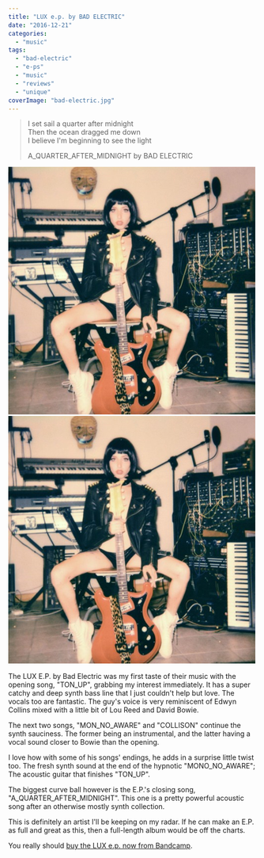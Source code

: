 ```yaml
---
title: "LUX e.p. by BAD ELECTRIC"
date: "2016-12-21"
categories: 
  - "music"
tags: 
  - "bad-electric"
  - "e-ps"
  - "music"
  - "reviews"
  - "unique"
coverImage: "bad-electric.jpg"
---
```


> I set sail a quarter after midnight  
> Then the ocean dragged me down  
> I believe I'm beginning to see the light
> 
> A\_QUARTER\_AFTER\_MIDNIGHT by BAD ELECTRIC

[![](images/bad-electric.jpg)](images/bad-electric.jpg)
[![](images/bad-electric.jpg)](images/bad-electric.jpg)

The LUX E.P. by Bad Electric was my first taste of their music with the opening song, "TON\_UP", grabbing my interest immediately. It has a super catchy and deep synth bass line that I just couldn't help but love. The vocals too are fantastic. The guy's voice is very reminiscent of Edwyn Collins mixed with a little bit of Lou Reed and David Bowie.

The next two songs, "MON\_NO\_AWARE" and "COLLISON" continue the synth sauciness. The former being an instrumental, and the latter having a vocal sound closer to Bowie than the opening.

I love how with some of his songs' endings, he adds in a surprise little twist too. The fresh synth sound at the end of the hypnotic "MONO\_NO\_AWARE"; The acoustic guitar that finishes "TON\_UP".

The biggest curve ball however is the E.P.'s closing song, "A\_QUARTER\_AFTER\_MIDNIGHT". This one is a pretty powerful acoustic song after an otherwise mostly synth collection.

This is definitely an artist I'll be keeping on my radar. If he can make an E.P. as full and great as this, then a full-length album would be off the charts.

You really should [buy the LUX e.p. now from Bandcamp](https://badelectric.bandcamp.com/).
